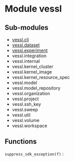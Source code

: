Module vessl
============

Sub-modules
-----------
* [vessl.cli](cli/index.md)
* [vessl.dataset](dataset.md)
* [vessl.experiment](experiment.md)
* vessl.integration
* vessl.internal
* vessl.kernel_cluster
* vessl.kernel_image
* vessl.kernel_resource_spec
* vessl.model
* vessl.model_repository
* vessl.organization
* vessl.project
* vessl.ssh_key
* vessl.sweep
* vessl.util
* vessl.volume
* vessl.workspace

Functions
---------

    
`suppress_sdk_exception(f)`
: